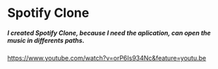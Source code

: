 <html>
  <h1>Spotify Clone</h1>
  <h5>I created Spotify Clone, because I need the aplication, can open the music in differents paths.</h5>
  
  https://www.youtube.com/watch?v=orP6Is934Nc&feature=youtu.be
 
</html>
